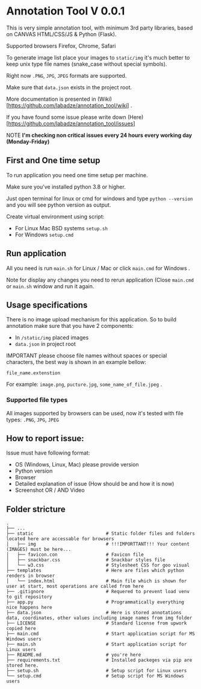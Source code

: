 # Annotation Tool V 0.0.1

This is very simple annotation tool, with minimum 3rd party libraries, based on CANVAS HTML/CSS/JS & Python (Flask).

Supported browsers Firefox, Chrome, Safari


To generate image list place your images to `static/img` it's much better to keep unix type file names (snake_case without special symbols).

Right now `.PNG`, `JPG`, `JPEG` formats are supported.

Make sure that `data.json` exists in the project root.

More documentation is presented in (Wiki)[https://github.com/labadze/annotation_tool/wiki] .

If you have found some issue please write down (Here)[https://github.com/labadze/annotation_tool/issues]

NOTE __I'm checking non critical issues every 24 hours every working day (Monday-Friday)__



## First and One time setup

To run application you need one time setup per machine. 

Make sure you've installed python 3.8 or higher.

Just open terminal for linux or cmd for windows and type `python --version` and you will see python version as output.


Create virtual environment using script:
 - For Linux Mac BSD systems `setup.sh`
 - For Windows `setup.cmd`



## Run application

All you need is run `main.sh` for Linux / Mac or click `main.cmd` for Windows .

Note for display any changes you need to rerun application (Close `main.cmd` or `main.sh` window and run it again.


## Usage specifications

There is no image upload mechanism for this application. So to build annotation make sure that you have 2 components:

 - In `/static/img` placed images
 - `data.json` in project root

IMPORTANT please choose file names without spaces or special characters, the best way is shown in an example bellow:

`file_name.extenstion`

For example: `image.png`, `pucture.jpg`, `some_name_of_file.jpeg` .


### Supported file types

All images supported by browsers can be used, now it's tested with file types: `.PNG`, `JPG`, `JPEG`


## How to report issue:

Issue must have following format:

 - OS (Windows, Linux, Mac) please provide version
 - Python version
 - Browser 
 - Detailed explanation of issue (How should be and how it is now)
 - Screenshot OR / AND Video 


## Folder stricture

    .
    ├── ...
    ├── static                           # Static folder files and folders located here are accessable for browsers
    │   ├── img                          # !!!IMPORTTANT!!! Your content (IMAGES) must be here...
    │   ├── favicon.con                  # Favicon file
    │   ├── snackbar.css                 # Snackbar styles file
    │   └── w3.css                       # Stylesheet CSS for goo visual
    ├── templates                        # Here are files which python renders in browser
    │   └── index.html                   # Main file which is shown for user at start, most operations are called from here
    ├── .gitignore                       # Requered to prevent load venv to git repository
    ├── app.py                           # Programmatically everything nice happens here
    ├── data.json                        # Here is stored annotations data, coordinates, other values including image names from img folder
    ├── LICENSE                          # Standard license from upwork copied here
    ├── main.cmd                         # Start application script for MS Windows users
    ├── main.sh                          # Start application script for Linux users
    ├── README.md                        # you're here
    ├── requirements.txt                 # Installed packeges via pip are stored here.
    ├── setup.sh                         # Setup script for Linux users
    └── setup.cmd                        # Setup script for MS Windows users



